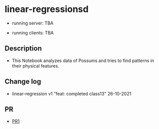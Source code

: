 
# linear-regressionsd

- running server: TBA

- running clients: TBA

## Description

- This Notebook analyzes data of Possums and tries to find patterns in their physical features.

## Change log

- linear-regression v1 "feat: completed class13" 26-10-2021

## PR

- [PR1](https://github.com/Moha-AlHanbali/linear-regression/pull/1)